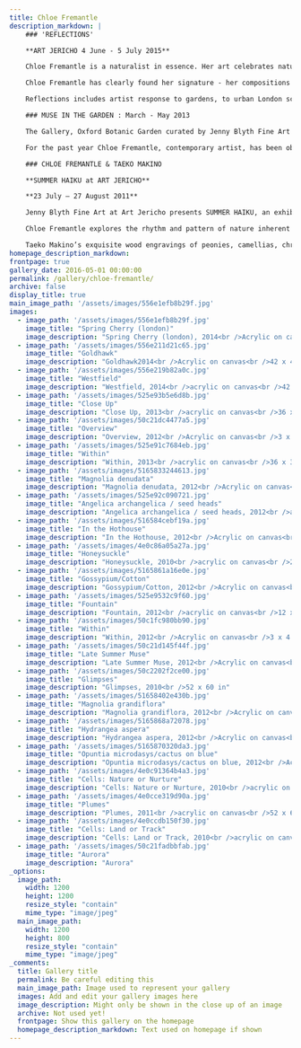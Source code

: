 ```yaml
---
title: Chloe Fremantle
description_markdown: |
    ### 'REFLECTIONS'

    **ART JERICHO 4 June - 5 July 2015**

    Chloe Fremantle is a naturalist in essence. Her art celebrates nature, its myriad forms and patterning. Whether in the clouds, ripples, plants, seeds, pods, or petals, her paintings delight in the beauty that surrounds us, irrespective of season or time. Paring down form to create clean lines that articulate that sense of delight is her forte. Her lines are bold, her colour unapologetic. As in nature, her palette is not contrived, but more a semblance of chance, unexpected - perhaps pinks with electric green.

    Chloe Fremantle has clearly found her signature - her compositions appear to come easily. Yet work that falls easy on the page is so often hard won, and Chloe has been observing and composing her art with endeavour and increasing delight for some decades.  

    Reflections includes artist response to gardens, to urban London scenes, to remote rural Northumberland landscapes and to a hill village in the South Of France & Oxford University Botanic Garden in acrylic on canvas and gouache on watercolour paper, small, medium and large.

    ### MUSE IN THE GARDEN : March - May 2013

    The Gallery, Oxford Botanic Garden curated by Jenny Blyth Fine Art

    For the past year Chloe Fremantle, contemporary artist, has been observing the Oxford Botanic Gardens. Her paintings inhabit ambivalence, ‘visual haikus’, suspended between abstraction and figuration. Capturing the essence of the seasons as freshly dug earth transforms to summer flower-filled borders, seed pods, petals, leaves, stems and bark are captured in all their glorious colour and myriad patterns. The artist combines her depiction of flora with an element of topography to reflect the layout of the gardens, and a backcloth of distinctive sandstone walls. Essentially, Chloe Fremantle has been exploring flora for thirty years, celebrating nature and the miracle of its unending beauty.

    ### CHLOE FREMANTLE & TAEKO MAKINO

    **SUMMER HAIKU at ART JERICHO**

    **23 July – 27 August 2011**

    Jenny Blyth Fine Art at Art Jericho presents SUMMER HAIKU, an exhibition of paintings by CHLOE FREMANTLE and wood engravings by TAEKO MAKINO to celebrate the glory of summer at Art Jericho.

    Chloe Fremantle explores the rhythm and pattern of nature inherent in feathers, petals, waves, splashes, leaves, flowers, seeds, trees, tracks, contours, spirals, curves, clouds and circles….. In the spirit of ‘visual’ Haiku, the artist uses her observation of simple elements in the natural world to impart a symbolic interpretation of universality, constraint, stillness, energy, movement, peace, freedom, chaos, imagination, beauty, endurance, strength and empathy. Delighted by the repetitions, the infinite variety, the colour and play of pattern irrespective of form, her recent paintings in oil on canvas abstract to unexpected landscape. Chloe Fremantle trained in Fine Art at Byam Shaw School of Art in London in 1968\. She has been painting for forty years living in Italy, New York and London where she has been based since 1987.

    Taeko Makino’s exquisite wood engravings of peonies, camellias, chrysanthemums inlaid with gilt draw directly on Japanese tradition of fine art. The artist lives and works in Tokyo.
homepage_description_markdown: 
frontpage: true
gallery_date: 2016-05-01 00:00:00
permalink: /gallery/chloe-fremantle/
archive: false
display_title: true
main_image_path: '/assets/images/556e1efb8b29f.jpg'
images:
  - image_path: '/assets/images/556e1efb8b29f.jpg'
    image_title: "Spring Cherry (london)"
    image_description: "Spring Cherry (london), 2014<br />Acrylic on canvas<br />42 x 45"
  - image_path: '/assets/images/556e211d21c65.jpg'
    image_title: "Goldhawk"
    image_description: "Goldhawk2014<br />Acrylic on canvas<br />42 x 45 cm"
  - image_path: '/assets/images/556e219b82a0c.jpg'
    image_title: "Westfield"
    image_description: "Westfield, 2014<br />acrylic on canvas<br />42 x 45 cm"
  - image_path: '/assets/images/525e93b5e6d8b.jpg'
    image_title: "Close Up"
    image_description: "Close Up, 2013<br />acrylic on canvas<br />36 x 36 in"
  - image_path: '/assets/images/50c21dc4477a5.jpg'
    image_title: "Overview"
    image_description: "Overview, 2012<br />Acrylic on canvas<br />3 x 4 feet<br />&amp;pound;4950"
  - image_path: '/assets/images/525e91c7684eb.jpg'
    image_title: "Within"
    image_description: "Within, 2013<br />acrylic on canvas<br />36 x 36 in "
  - image_path: '/assets/images/5165833244613.jpg'
    image_title: "Magnolia denudata"
    image_description: "Magnolia denudata, 2012<br />Acrylic on canvas<br />12 x 12&amp;quot;<br />&amp;pound;495"
  - image_path: '/assets/images/525e92c090721.jpg'
    image_title: "Angelica archangelica / seed heads"
    image_description: "Angelica archangelica / seed heads, 2012<br />acrylic on canvas<br />12 x 12 in"
  - image_path: '/assets/images/516584cebf19a.jpg'
    image_title: "In the Hothouse"
    image_description: "In the Hothouse, 2012<br />Acrylic on canvas<br />12 x 12&amp;quot;<br />&amp;pound;495 "
  - image_path: '/assets/images/4e0c86a05a27a.jpg'
    image_title: "Honeysuckle"
    image_description: "Honeysuckle, 2010<br />acrylic on canvas<br />20 x 20&amp;quot"
  - image_path: '/assets/images/5165861a16e0e.jpg'
    image_title: "Gossypium/Cotton"
    image_description: "Gossypium/Cotton, 2012<br />Acrylic on canvas<br />12 x 12&amp;quot;<br />&amp;pound;495 "
  - image_path: '/assets/images/525e9532c9f60.jpg'
    image_title: "Fountain"
    image_description: "Fountain, 2012<br />acrylic on canvas<br />12 x 12 in "
  - image_path: '/assets/images/50c1fc980bb90.jpg'
    image_title: "Within"
    image_description: "Within, 2012<br />Acrylic on canvas<br />3 x 4 feet<br />&amp;pound;4950 SOLD"
  - image_path: '/assets/images/50c21d145f44f.jpg'
    image_title: "Late Summer Muse"
    image_description: "Late Summer Muse, 2012<br />Acrylic on canvas<br />36 x 48 in<br />&amp;pound;4950 SOLD"
  - image_path: '/assets/images/50c2202f2ce00.jpg'
    image_title: "Glimpses"
    image_description: "Glimpses, 2010<br />52 x 60 in"
  - image_path: '/assets/images/51658402e430b.jpg'
    image_title: "Magnolia grandiflora"
    image_description: "Magnolia grandiflora, 2012<br />Acrylic on canvas<br />12 x 12&amp;quot;<br />&amp;pound;495 "
  - image_path: '/assets/images/5165868a72078.jpg'
    image_title: "Hydrangea aspera"
    image_description: "Hydrangea aspera, 2012<br />Acrylic on canvas<br />8 x 8&amp;quot;<br />&amp;pound;295 "
  - image_path: '/assets/images/5165870320da3.jpg'
    image_title: "Opuntia microdasys/cactus on blue"
    image_description: "Opuntia microdasys/cactus on blue, 2012<br />Acrylic on canvas<br />8 x 8&amp;quot;<br />&amp;pound;295 "
  - image_path: '/assets/images/4e0c91364b4a3.jpg'
    image_title: "Cells: Nature or Nurture"
    image_description: "Cells: Nature or Nurture, 2010<br />acrylic on canvas<br />48 x 60"
  - image_path: '/assets/images/4e0cce319d90a.jpg'
    image_title: "Plumes"
    image_description: "Plumes, 2011<br />acrylic on canvas<br />52 x 60 in "
  - image_path: '/assets/images/4e0ccdb150f30.jpg'
    image_title: "Cells: Land or Track"
    image_description: "Cells: Land or Track, 2010<br />acrylic on canvas<br />48 x 60 in "
  - image_path: '/assets/images/50c21fadbbfab.jpg'
    image_title: "Aurora"
    image_description: "Aurora"
_options:
  image_path:
    width: 1200
    height: 1200
    resize_style: "contain"
    mime_type: "image/jpeg"
  main_image_path:
    width: 1200
    height: 800
    resize_style: "contain"
    mime_type: "image/jpeg"
_comments:
  title: Gallery title
  permalink: Be careful editing this
  main_image_path: Image used to represent your gallery
  images: Add and edit your gallery images here
  image_description: Might only be shown in the close up of an image
  archive: Not used yet!
  frontpage: Show this gallery on the homepage
  homepage_description_markdown: Text used on homepage if shown
---
```

